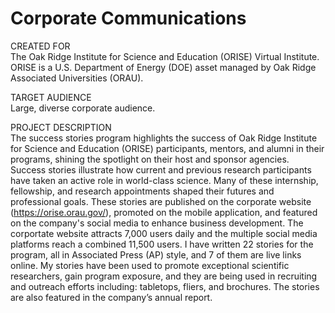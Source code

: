 # Corporate Communications
CREATED FOR								
The Oak Ridge Institute for Science and Education (ORISE) Virtual Institute. ORISE is a U.S. Department of Energy (DOE) asset managed by Oak Ridge Associated Universities (ORAU).								
								
								
TARGET AUDIENCE								
Large, diverse corporate audience.								
								
PROJECT DESCRIPTION								
The success stories program highlights the success of Oak Ridge Institute for Science and Education (ORISE) participants, mentors, and alumni in their programs, shining the spotlight on their host and sponsor agencies. Success stories illustrate how current and previous research participants have taken an active role in world-class science. Many of these internship, fellowship, and research appointments shaped their futures and professional goals. These stories are published on the corporate website (https://orise.orau.gov/), promoted on the mobile application, and featured on the company's social media to enhance business development. The corportate website attracts 7,000 users daily and the multiple social media platforms reach a combined 11,500 users. I have written 22 stories for the program, all in Associated Press (AP) style, and 7 of them are live links online. My stories have been used to promote exceptional scientific researchers, gain program exposure, and they are being used in recruiting and outreach efforts including: tabletops, fliers, and brochures. The stories are also featured in the company’s annual report.				
